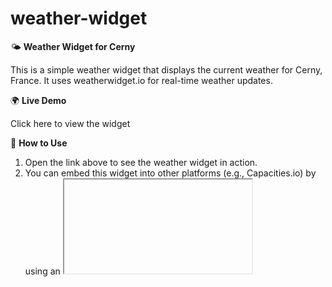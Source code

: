 # weather-widget

🌤 **Weather Widget for Cerny**

This is a simple weather widget that displays the current weather for Cerny, France. It uses weatherwidget.io for real-time weather updates.

🌍 **Live Demo**

Click here to view the widget

📌 **How to Use**

1. Open the link above to see the weather widget in action.
2. You can embed this widget into other platforms (e.g., Capacities.io) by using an <iframe> or a web link.

🛠 **Setup**

If you want to modify this widget:
  1. Clone the repo: ``` git clone https://github.com/yourusername/weather-widget.git ```
  2. Edit ```index.html``` as needed.
  3. Push changes back to GitHub.
       
